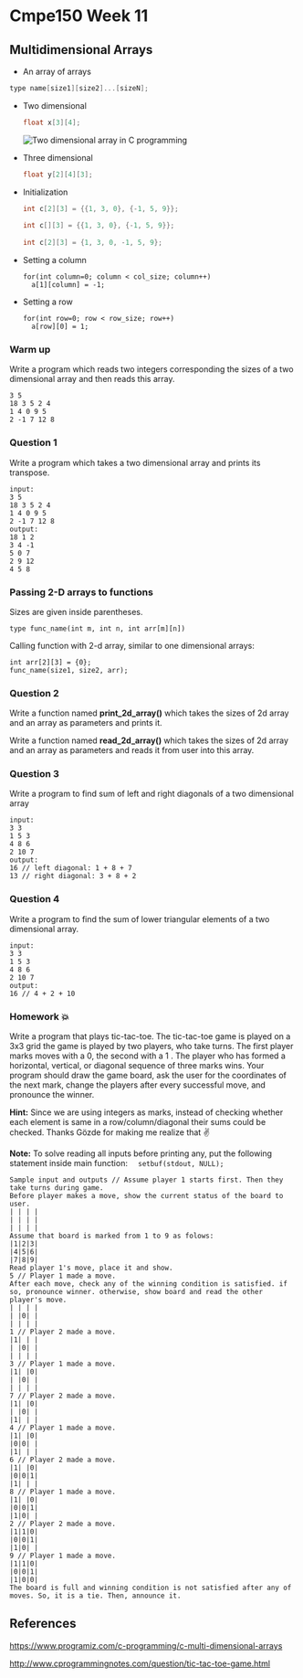 # Cmpe150 Week 11

## Multidimensional Arrays

*  An array of arrays

  ```c
  type name[size1][size2]...[sizeN];
  ```

  

* Two dimensional

  ```c
  float x[3][4];
  ```

  ![Two dimensional array in C programming](https://cdn.programiz.com/sites/tutorial2program/files/two-dimensional-array_0.jpg)

* Three dimensional

  ```c
  float y[2][4][3];
  ```

* Initialization

  ```c
  int c[2][3] = {{1, 3, 0}, {-1, 5, 9}};
           
  int c[][3] = {{1, 3, 0}, {-1, 5, 9}};
                  
  int c[2][3] = {1, 3, 0, -1, 5, 9};
  ```

* Setting a column

  ```
  for(int column=0; column < col_size; column++)
  	a[1][column] = -1;
  ```

* Setting a row

  ```
  for(int row=0; row < row_size; row++)
  	a[row][0] = 1;
  ```

### Warm up

Write a program which reads two integers corresponding the sizes of a two dimensional array and then reads this array. 

```
3 5
18 3 5 2 4
1 4 0 9 5
2 -1 7 12 8
```

### Question 1

Write a program which takes a two dimensional array and prints its transpose. 

```
input: 
3 5
18 3 5 2 4
1 4 0 9 5
2 -1 7 12 8
output:
18 1 2
3 4 -1
5 0 7
2 9 12
4 5 8
```

### Passing 2-D arrays to functions

Sizes are given inside parentheses. 

```type func_name(int m, int n, int arr[m][n])```

Calling function with 2-d array, similar to one dimensional arrays:

```
int arr[2][3] = {0};
func_name(size1, size2, arr);
```

### Question 2

Write a function named **print_2d_array()** which takes the sizes of 2d array and an array as parameters and prints it.

Write a function named **read_2d_array()** which takes the sizes of 2d array and an array as parameters and reads it from user into this array.

### Question 3

Write a program to find sum of left and right diagonals of a two dimensional array

```
input: 
3 3
1 5 3
4 8 6
2 10 7
output:
16 // left diagonal: 1 + 8 + 7
13 // right diagonal: 3 + 8 + 2
```

### Question 4

Write a program to find the sum of lower triangular elements of a two dimensional array.

```
input:
3 3 
1 5 3
4 8 6
2 10 7
output:
16 // 4 + 2 + 10
```

### Homework :boom:

Write a program that plays tic-tac-toe. The tic-tac-toe game is played on a 3x3 grid the game is played by two players, who take turns. The first player marks moves with a 0, the second with a 1 . The player who has formed a horizontal, vertical, or diagonal sequence of three marks wins.  Your program should draw the game board, ask the user for the coordinates of the next mark, change the players after every successful move, and pronounce the winner.

**Hint:** Since we are using integers as marks, instead  of checking whether each element is same in a row/column/diagonal their sums could be checked. Thanks Gözde for making me realize that :v: 

**Note:** To solve reading all inputs before printing any, put the following statement inside main function: `	setbuf(stdout, NULL);`



```
Sample input and outputs // Assume player 1 starts first. Then they take turns during game.
Before player makes a move, show the current status of the board to user. 
| | | | 
| | | |
| | | |
Assume that board is marked from 1 to 9 as folows: 
|1|2|3| 
|4|5|6|
|7|8|9|
Read player 1's move, place it and show. 
5 // Player 1 made a move. 
After each move, check any of the winning condition is satisfied. if so, pronounce winner. otherwise, show board and read the other player's move. 
| | | | 
| |0| |
| | | |
1 // Player 2 made a move.
|1| | | 
| |0| |
| | | |
3 // Player 1 made a move.
|1| |0| 
| |0| |
| | | |
7 // Player 2 made a move.
|1| |0| 
| |0| |
|1| | |
4 // Player 1 made a move.
|1| |0| 
|0|0| |
|1| | |
6 // Player 2 made a move.
|1| |0| 
|0|0|1|
|1| | |
8 // Player 1 made a move.
|1| |0| 
|0|0|1|
|1|0| |
2 // Player 2 made a move.
|1|1|0| 
|0|0|1|
|1|0| |
9 // Player 1 made a move.
|1|1|0| 
|0|0|1|
|1|0|0|
The board is full and winning condition is not satisfied after any of moves. So, it is a tie. Then, announce it. 
```

## References

https://www.programiz.com/c-programming/c-multi-dimensional-arrays

http://www.cprogrammingnotes.com/question/tic-tac-toe-game.html

